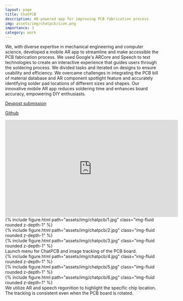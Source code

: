 ```yaml
---
layout: page
title: ChatPCB
description: AR-powered app for improving PCB fabrication process
img: assets/img/chatpcb/icon.png
importance: 3
category: work
---
```

We, with diverse expertise in mechanical engineering and computer science, developed a mobile AR app to streamline and make accessible the PCB fabrication process. We used Google's ARCore and Speech to text technologies to create an interactive experience that guides users through the soldering process. We divided tasks and iterated on designs to ensure usability and efficiency. We overcame challenges in integrating the PCB bill of material database and AR component spotlight feature and accurately identifying solder pad locations of different sizes and shapes. Our innovative mobile AR app reduces soldering time and enhances board accuracy, empowering DIY enthusiasts.

[Devpost submission](https://devpost.com/software/chatpcb)

[Github](https://github.com/zli32/gtxr-hackathon-team-17)

<div class="row justify-content-sm-center">
    <div class="col-sm mt-3 mt-md-0">
        <iframe width="560" height="315" src="https://www.youtube.com/embed/JO6xOR7kDnU?si=gPbt9QtIW2iAHBX-" title="YouTube video player" frameborder="0" allow="accelerometer; autoplay; clipboard-write; encrypted-media; gyroscope; picture-in-picture; web-share" allowfullscreen></iframe>
    </div>
</div>
<div class="row">
    <div class="col-sm mt-3 mt-md-0">
        {% include figure.html path="assets/img/chatpcb/1.jpg" class="img-fluid rounded z-depth-1" %}
    </div>
    <div class="col-sm mt-3 mt-md-0">
        {% include figure.html path="assets/img/chatpcb/2.jpg" class="img-fluid rounded z-depth-1" %}
    </div>
    <div class="col-sm mt-3 mt-md-0">
        {% include figure.html path="assets/img/chatpcb/3.jpg" class="img-fluid rounded z-depth-1" %}
    </div>
</div>
<div class="caption">
    Launch menu for ChatPCB and image tracking of the PCB board.
</div>
<div class="row">
    <div class="col-sm mt-3 mt-md-0">
        {% include figure.html path="assets/img/chatpcb/4.jpg" class="img-fluid rounded z-depth-1" %}
    </div>
    <div class="col-sm mt-3 mt-md-0">
        {% include figure.html path="assets/img/chatpcb/5.jpg" class="img-fluid rounded z-depth-1" %}
    </div>
    <div class="col-sm mt-3 mt-md-0">
        {% include figure.html path="assets/img/chatpcb/6.jpg" class="img-fluid rounded z-depth-1" %}
    </div>
</div>
<div class="caption">
    We utilize AR and speech regonition to highlight the specific chip location. The tracking is consistent even when the PCB board is rotated.
</div>
